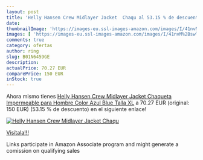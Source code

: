 ```yaml
---
layout: post
title: 'Helly Hansen Crew Midlayer Jacket  Chaqu al 53.15 % de descuento'
date: 
thumbnailImage: 'https://images-eu.ssl-images-amazon.com/images/I/41nvM%2BswlLL._SL200_.jpg'
images: [ 'https://images-eu.ssl-images-amazon.com/images/I/41nvM%2BswlLL._SL200_.jpg' ]
comments: true
category: ofertas
author: ring
slug: B01N6459GE
description:
actualPrice: 70.27 EUR
comparePrice: 150 EUR
inStock: true
---
```


Ahora mismo tienes [Helly Hansen Crew Midlayer Jacket  Chaqueta Impermeable para Hombre  Color Azul  Blue   Talla XL](https://www.amazon.es/dp/B01N6459GE/?tag=tolees-21) a 70.27 EUR (original: 150 EUR) (53.15 %  de descuento) en el siguiente enlace!

[![Helly Hansen Crew Midlayer Jacket  Chaqu](https://images-eu.ssl-images-amazon.com/images/I/41nvM%2BswlLL._SL200_.jpg)](https://www.amazon.es/dp/B01N6459GE/?tag=tolees-21)

[Visítala!!!](https://www.amazon.es/dp/B01N6459GE/?tag=tolees-21)

Links participate in Amazon Associate program and might generate a comission on qualifying sales
